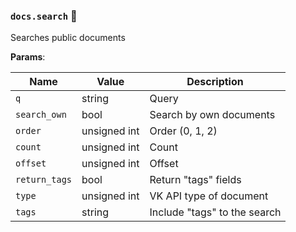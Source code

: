 ### `docs.search` 🔰

Searches public documents

**Params**:

|Name|Value|Description|
|--|--|--|
|`q`|string|Query|
|`search_own`|bool|Search by own documents|
|`order`|unsigned int|Order (0, 1, 2)|
|`count`|unsigned int|Count|
|`offset`|unsigned int|Offset|
|`return_tags`|bool|Return "tags" fields|
|`type`|unsigned int|VK API type of document|
|`tags`|string|Include "tags" to the search|
